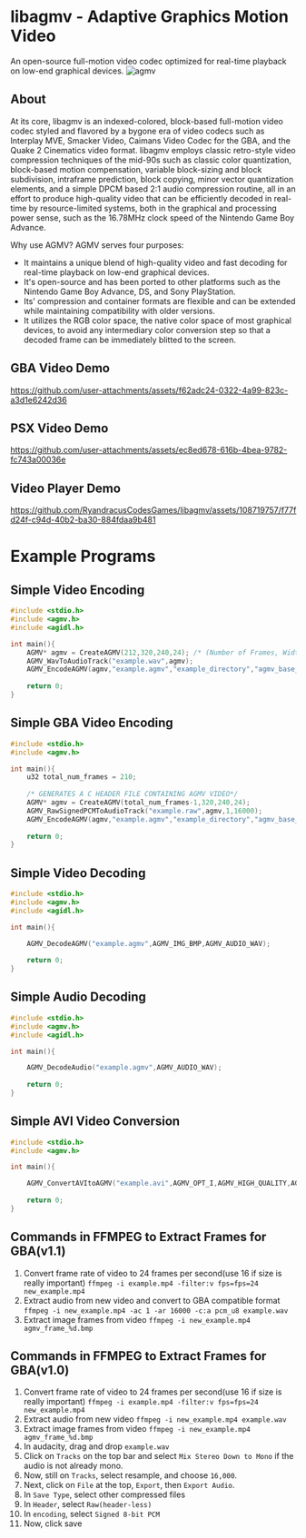 # libagmv - Adaptive Graphics Motion Video
An open-source full-motion video codec optimized for real-time playback on low-end graphical devices.
![agmv](https://github.com/RyandracusCodesGames/libagmv/assets/108719757/9cbb12b4-4a41-40e5-9fb7-9ba0fb9427cd)

## About
At its core, libagmv is an indexed-colored, block-based full-motion video codec styled and flavored by a bygone era
of video codecs such as Interplay MVE, Smacker Video, Caimans Video Codec for the GBA, and the Quake 2 Cinematics video format.
libagmv employs classic retro-style video compression techniques of the mid-90s such as classic color quantization, block-based motion compensation, 
variable block-sizing and block subdivision, intraframe prediction, block copying, minor vector quantization elements, and a simple DPCM based 2:1 audio compression
routine, all in an effort to produce high-quality video that can be efficiently decoded in real-time by resource-limited systems, both in the graphical and processing power sense,
such as the 16.78MHz clock speed of the Nintendo Game Boy Advance.

Why use AGMV? AGMV serves four purposes:

* It maintains a unique blend of high-quality video and fast decoding for real-time playback on low-end graphical devices.
* It's open-source and has been ported to other platforms such as the Nintendo Game Boy Advance, DS, and Sony PlayStation.
* Its' compression and container formats are flexible and can be extended while maintaining compatibility with older versions.
* It utilizes the RGB color space, the native color space of most graphical devices, to avoid any intermediary color conversion step so that a decoded frame can be immediately blitted to the screen.
	
## GBA Video Demo

https://github.com/user-attachments/assets/f62adc24-0322-4a99-823c-a3d1e6242d36

## PSX Video Demo

https://github.com/user-attachments/assets/ec8ed678-616b-4bea-9782-fc743a00036e

## Video Player Demo

https://github.com/RyandracusCodesGames/libagmv/assets/108719757/f77fd24f-c94d-40b2-ba30-884fdaa9b481

# Example Programs

## Simple Video Encoding
```c
#include <stdio.h>
#include <agmv.h>
#include <agidl.h>

int main(){
	AGMV* agmv = CreateAGMV(212,320,240,24); /* (Number of Frames, Width, Height, Frames per Second) */
	AGMV_WavToAudioTrack("example.wav",agmv);
	AGMV_EncodeAGMV(agmv,"example.agmv","example_directory","agmv_base_name",AGMV_IMG_BMP,1,212,320,240,24,AGMV_OPT_III,AGMV_HIGH_QUALITY,AGMV_LZSS_COMPRESSION);
	
	return 0;
}

```
## Simple GBA Video Encoding
```c
#include <stdio.h>
#include <agmv.h>

int main(){
	u32 total_num_frames = 210;
 	
 	/* GENERATES A C HEADER FILE CONTAINING AGMV VIDEO*/
	AGMV* agmv = CreateAGMV(total_num_frames-1,320,240,24);
	AGMV_RawSignedPCMToAudioTrack("example.raw",agmv,1,16000);
	AGMV_EncodeAGMV(agmv,"example.agmv","example_directory","agmv_base_name",AGMV_IMG_BMP,1,total_num_frames,320,240,24,AGMV_OPT_GBA_I,AGMV_MID_QUALITY,AGMV_LZSS_COMPRESSION);
	
	return 0;
}
```
## Simple Video Decoding
```c
#include <stdio.h>
#include <agmv.h>
#include <agidl.h>

int main(){

	AGMV_DecodeAGMV("example.agmv",AGMV_IMG_BMP,AGMV_AUDIO_WAV);
	
	return 0;
}

```
## Simple Audio Decoding
```c
#include <stdio.h>
#include <agmv.h>
#include <agidl.h>

int main(){

	AGMV_DecodeAudio("example.agmv",AGMV_AUDIO_WAV);
	
	return 0;
}

```
## Simple AVI Video Conversion
```c
#include <stdio.h>
#include <agmv.h>

int main(){

	AGMV_ConvertAVItoAGMV("example.avi",AGMV_OPT_I,AGMV_HIGH_QUALITY,AGMV_NONE_COMPRESSION);
	
	return 0;
}

```
## Commands in FFMPEG to Extract Frames for GBA(v1.1)
1. Convert frame rate of video to 24 frames per second(use 16 if size is really important) ```ffmpeg -i example.mp4 -filter:v fps=fps=24 new_example.mp4```
2. Extract audio from new video and convert to GBA compatible format ```ffmpeg -i new_example.mp4 -ac 1 -ar 16000 -c:a pcm_u8 example.wav```
3. Extract image frames from video ```ffmpeg -i new_example.mp4 agmv_frame_%d.bmp```

## Commands in FFMPEG to Extract Frames for GBA(v1.0)
1. Convert frame rate of video to 24 frames per second(use 16 if size is really important) ```ffmpeg -i example.mp4 -filter:v fps=fps=24 new_example.mp4```
2. Extract audio from new video ```ffmpeg -i new_example.mp4 example.wav```
3. Extract image frames from video ```ffmpeg -i new_example.mp4 agmv_frame_%d.bmp```
4. In audacity, drag and drop ```example.wav```
5. Click on ```Tracks``` on the top bar and select ```Mix Stereo Down to Mono``` if the audio is not already mono.
6. Now, still on ```Tracks```, select resample, and choose ```16,000```.
7. Next, click on ```File``` at the top, ```Export```, then ```Export Audio```.
8. In ```Save Type```, select other compressed files
9. In ```Header```, select ```Raw(header-less)```
10. In ```encoding```, select ```Signed 8-bit PCM```
11. Now, click save

